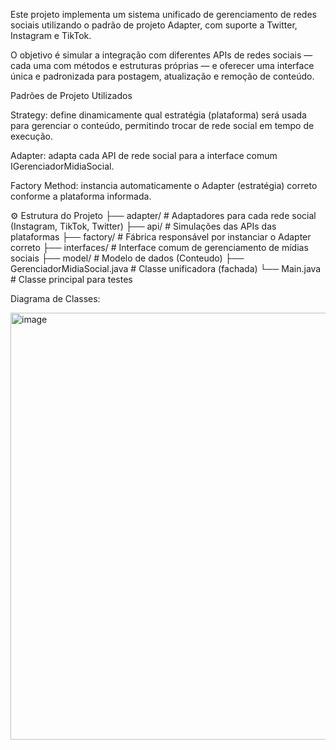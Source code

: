 Este projeto implementa um sistema unificado de gerenciamento de redes sociais utilizando o padrão de projeto Adapter, com suporte a Twitter, Instagram e TikTok.

O objetivo é simular a integração com diferentes APIs de redes sociais — cada uma com métodos e estruturas próprias — e oferecer uma interface única e padronizada para postagem, atualização e remoção de conteúdo.

Padrões de Projeto Utilizados

Strategy: define dinamicamente qual estratégia (plataforma) será usada para gerenciar o conteúdo, permitindo trocar de rede social em tempo de execução.

Adapter: adapta cada API de rede social para a interface comum IGerenciadorMidiaSocial.

Factory Method: instancia automaticamente o Adapter (estratégia) correto conforme a plataforma informada.

⚙️ Estrutura do Projeto
├── adapter/        # Adaptadores para cada rede social (Instagram, TikTok, Twitter)
├── api/            # Simulações das APIs das plataformas
├── factory/        # Fábrica responsável por instanciar o Adapter correto
├── interfaces/     # Interface comum de gerenciamento de mídias sociais
├── model/          # Modelo de dados (Conteudo)
├── GerenciadorMidiaSocial.java  # Classe unificadora (fachada)
└── Main.java       # Classe principal para testes

Diagrama de Classes:

<img width="845" height="683" alt="image" src="https://github.com/user-attachments/assets/ecf5968e-1fad-49a2-8734-bbf6c1d6d126" />
